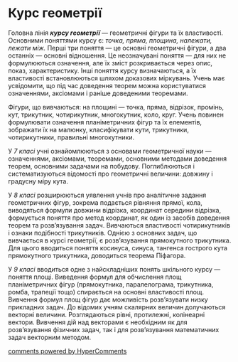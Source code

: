 <div id="hypercomments_widget" class="js-hypercomments-widget invisible"></div>

Курс геометрії
=============================================

Головна лінія <b><i>курсу геометрії</i></b> — геометричні фігури та їх властивості. Основними поняттями курсу є: <i>точка, пряма, площина, належати, лежати між.</i> Перші три поняття — це основні геометричні фігури, а два останніх — основні відношення. Це неозначувані поняття — для них не формулюються означення, але їх зміст розкривається через опис, показ, характеристику. Інші поняття курсу визначаються, а їх властивості встановлюються шляхом доказових міркувань. Учень має усвідомити, що під час доведення теорем можна користуватися означеннями, аксіомами і раніше доведеними теоремами.

Фігури, що вивчаються: на площині — точка, пряма, відрізок, промінь, кут, трикутник, чотирикутник, многокутник, коло, круг. Учень повинен формулювати означення планіметричних фігур та їх елементів, зображати їх на малюнку, класифікувати кути, трикутники, чотирикутники, правильні многокутники.

У <i>7 класі</i> учні ознайомлюються з основами геометричної науки — означеннями, аксіомами, теоремами, основними методами доведення теорем, основними задачами на побудову. Поглиблюються і систематизуються відомості про геометричні величини: довжину і градусну міру кута.

У <i>8 класі</i> розширюються уявлення учнів про аналітичне задання геометричних фігур, зокрема подається рівняння прямої, кола, виводяться формули довжини відрізка, координат середини відрізка, формується поняття про метод координат, як один із засобів доведення теорем та розв’язування задач. Вивчаються властивості чотирикутників і ознаки подібності трикутників. Однією з основних задач, що вивчається в курсі геометрії, є розв’язування прямокутного трикутника. Для цього вводиться поняття косинуса, синуса, тангенса гострого кута прямокутного трикутника, доводиться теорема Піфагора.

У <i>9 класі</i> вводиться одне з найскладніших понять шкільного курсу — поняття площі. Виведення формул для обчислення площ планіметричних фігур (прямокутника, паралелограма, трикутника, ромба, трапеції тощо) спирається на основні властивості площ. Вивчення формул площ фігур дає можливість розв’язувати низку прикладних задач. До відомих учням скалярних величин долучаються векторні величини. Розглядаються рівні, протилежні, колінеарні вектори. Вивчення дій над векторами є необхідним як для розв’язування фізичних задач, так і для розв’язування математичних задач векторним методом.

<div class="js-hypercomments-container">
<a href="http://hypercomments.com" class="hc-link" title="comments widget">comments powered by HyperComments</a>
</div>